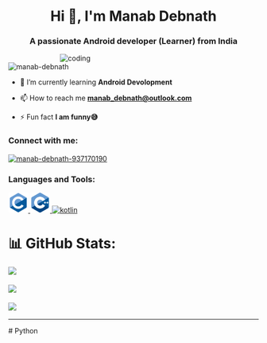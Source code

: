 <h1 align="center">Hi 👋, I'm Manab Debnath</h1>
<h3 align="center">A passionate Android developer (Learner) from India</h3>

<img align="right" alt="coding" width="400" src="https://camo.githubusercontent.com/cae12fddd9d6982901d82580bdf321d81fb299141098ca1c2d4891870827bf17/68747470733a2f2f6d69726f2e6d656469756d2e636f6d2f6d61782f313336302f302a37513379765349765f7430696f4a2d5a2e676966">

<p align="left"> <img src="https://komarev.com/ghpvc/?username=manab-debnath&label=Profile%20views&color=0e75b6&style=flat" alt="manab-debnath" /> </p>

- 🌱 I’m currently learning **Android Devolopment**

- 📫 How to reach me **manab_debnath@outlook.com**

- ⚡ Fun fact **I am funny😅**

<h3 align="left">Connect with me:</h3>
<p align="left">
<a href="https://linkedin.com/in/manab-debnath-937170190" target="blank"><img align="center" src="https://raw.githubusercontent.com/rahuldkjain/github-profile-readme-generator/master/src/images/icons/Social/linked-in-alt.svg" alt="manab-debnath-937170190" height="30" width="40" /></a>
</p>

<h3 align="left">Languages and Tools:</h3>
<p align="left"> <a href="https://www.cprogramming.com/" target="_blank" rel="noreferrer"> <img src="https://raw.githubusercontent.com/devicons/devicon/master/icons/c/c-original.svg" alt="c" width="40" height="40"/> </a> <a href="https://www.w3schools.com/cpp/" target="_blank" rel="noreferrer"> <img src="https://raw.githubusercontent.com/devicons/devicon/master/icons/cplusplus/cplusplus-original.svg" alt="cplusplus" width="40" height="40"/> </a> <a href="https://kotlinlang.org" target="_blank" rel="noreferrer"> <img src="https://www.vectorlogo.zone/logos/kotlinlang/kotlinlang-icon.svg" alt="kotlin" width="40" height="40"/> </a> </p>


# 📊 GitHub Stats:
![](https://github-readme-stats.vercel.app/api?username=Manab-Debnath&theme=dark&hide_border=false&include_all_commits=false&count_private=false)<br/> <br/>
![](https://github-readme-streak-stats.herokuapp.com/?user=Manab-Debnath&theme=dark&hide_border=false)<br/> <br/>
![](https://github-readme-stats.vercel.app/api/top-langs/?username=Manab-Debnath&theme=dark&hide_border=false&align=center&include_all_commits=false&count_private=false&layout=compact)



---

#   P y t h o n 
 
 